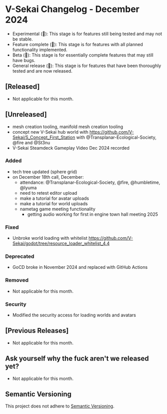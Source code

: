 # V-Sekai Changelog - December 2024

- Experimental (🧪): This stage is for features still being tested and may not be stable.
- Feature complete (🎯): This stage is for features with all planned functionality implemented.
- Beta (🚧): This stage is for essentially complete features that may still have bugs.
- General release (🚀): This stage is for features that have been thoroughly tested and are now released.

## [Released]

- Not applicable for this month.

## [Unreleased]

- mesh creation tooling, manifold mesh creation tooling
- concept new V-Sekai hub world with https://github.com/V-Sekai/S_Concept_First_Station with @Transplanar-Ecological-Society, @fire and @St3nu
- V-Sekai Steamdeck Gameplay Video Dec 2024 recorded

### Added

- tech tree updated (sphere grid)
- on December 18th call, December:
  - attendance: @Transplanar-Ecological-Society, @fire, @humbletime, @lyuma
  - need to retest editor upload
  - make a tutorial for avatar uploads
  - make a tutorial for world uploads
  - nametag game meeting functionality
    - getting audio working for first in engine town hall meeting 2025

### Fixed

- Unbroke world loading with whitelist https://github.com/V-Sekai/godot/tree/resource_loader_whitelist_4.4

### Deprecated

- GoCD broke in November 2024 and replaced with GitHub Actions

### Removed

- Not applicable for this month.

### Security

-  Modified the security access for loading worlds and avatars

## [Previous Releases]

- Not applicable for this month.

## Ask yourself why the fuck aren't we released yet?

- Not applicable for this month.

## Semantic Versioning

This project does not adhere to [Semantic Versioning](https://semver.org/spec/v2.0.0.html).
